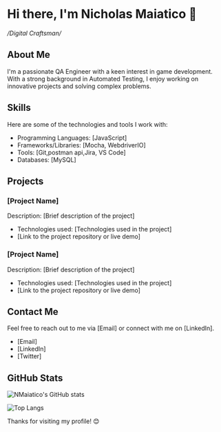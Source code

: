 # Hi there, I'm Nicholas Maiatico 👋
*/Digital Craftsman/*

<!--
**NMaiatico/NMaiatico** is a ✨ _special_ ✨ repository because its `README.md` (this file) appears on your GitHub profile.
-->

## About Me

I'm a passionate QA Engineer with a keen interest in game development. With a strong background in Automated Testing, I enjoy working on innovative projects and solving complex problems.

## Skills

Here are some of the technologies and tools I work with:

- Programming Languages: [JavaScript]
- Frameworks/Libraries: [Mocha, WebdriverIO]
- Tools: [Git,postman api,Jira, VS Code]
- Databases: [MySQL]

## Projects

### [Project Name]
Description: [Brief description of the project]
- Technologies used: [Technologies used in the project]
- [Link to the project repository or live demo]

### [Project Name]
Description: [Brief description of the project]
- Technologies used: [Technologies used in the project]
- [Link to the project repository or live demo]

## Contact Me

Feel free to reach out to me via [Email] or connect with me on [LinkedIn].

- [Email]
- [LinkedIn]
- [Twitter]

## GitHub Stats

![NMaiatico's GitHub stats](https://github-readme-stats.vercel.app/api?username=NMaiatico&show_icons=true&theme=radical)

![Top Langs](https://github-readme-stats.vercel.app/api/top-langs/?username=NMaiatico&layout=compact&theme=radical)

Thanks for visiting my profile! 😊

